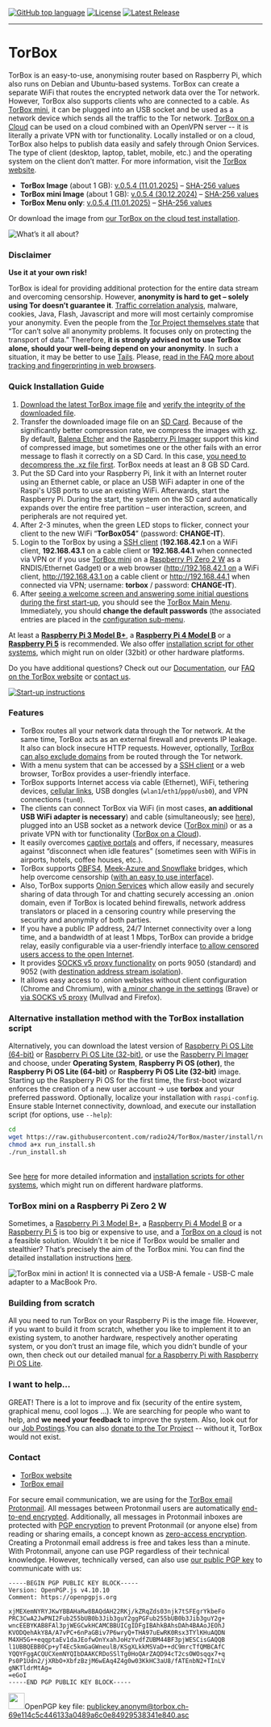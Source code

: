 [![GitHub top language](https://img.shields.io/github/languages/top/radio24/torbox.svg?style=flat-square)](https://github.com/radio24/torbox/search?l=Shell)
[![License](https://img.shields.io/github/license/radio24/torbox.svg?style=flat-square)](https://github.com/radio24/TorBox/blob/master/LICENSE)
[![Latest Release](https://img.shields.io/github/release/radio24/torbox.svg?style=flat-square)](https://github.com/radio24/TorBox/releases/latest)
- - -
# TorBox
TorBox is an easy-to-use, anonymising router based on Raspberry Pi, which also runs on Debian and Ubuntu-based systems. TorBox can create a separate WiFi that routes the encrypted network data over the Tor network. However, TorBox also supports clients who are connected to a cable. As [TorBox mini](https://www.torbox.ch/?page_id=3544), it can be plugged into an USB socket and be used as a network device which sends all the traffic to the Tor network. [TorBox on a Cloud](https://www.torbox.ch/?page_id=3687) can be used on a cloud combined with an OpenVPN server -- it is literally a private VPN with tor functionality. Locally installed or on a cloud, TorBox also helps to publish data easily and safely through Onion Services. The type of client (desktop, laptop, tablet, mobile, etc.) and the operating system on the client don’t matter. For more information, visit the [TorBox website](https://www.torbox.ch).

* **TorBox Image** (about 1 GB): [v.0.5.4 (11.01.2025)](https://www.torbox.ch/data/torbox-20250111-v054.img.xz) – [SHA-256 values](https://www.torbox.ch/?page_id=1128)<br />
* **TorBox mini Image** (about 1 GB): [v.0.5.4 (30.12.2024)](https://www.torbox.ch/data/torbox-mini-20241230-v054.img.xz) – [SHA-256 values](https://www.torbox.ch/?page_id=1128)<br />
* **TorBox Menu only**: [v.0.5.4 (11.01.2025)](https://www.torbox.ch/data/torbox054-20250111.zip) – [SHA-256 values](https://www.torbox.ch/?page_id=1128)<br />

Or download the image from [our TorBox on the cloud test installation](http://x63xkeiw3cgczc6lcwf62aoe35rp6hfcz3mympmuha7xhj63qdf3ngid.onion/).

![What’s it all about?](https://www.torbox.ch/wp-content/uploads/2019/01/TorBox400-e1548096878388.jpg)

### Disclaimer
**Use it at your own risk!**

TorBox is ideal for providing additional protection for the entire data stream and overcoming censorship. However, **anonymity is hard to get – solely using Tor doesn’t guarantee it**. [Traffic correlation analysis](https://www.torbox.ch/?p=3634), malware, cookies, Java, Flash, Javascript and more will most certainly compromise your anonymity. Even the people from the [Tor Project themselves state](https://2019.www.torproject.org/about/overview.html.en#stayinganonymous) that “Tor can’t solve all anonymity problems. It focuses only on protecting the transport of data.” Therefore, **it is strongly advised not to use TorBox alone, should your well-being depend on your anonymity**. In such a situation, it may be better to use [Tails](https://tails.net/). Please, [read in the FAQ more about tracking and fingerprinting in web browsers](https://www.torbox.ch/?page_id=112#can-tor-protect-me-against-tracking-andor-fingerprinting-in-web-browser-to-guaranty-my-anonymity-accessing-a-website).

### Quick Installation Guide
1. [Download the latest TorBox image file](https://www.torbox.ch/data/torbox-20250111-v054.img.xz) and [verify the integrity of the downloaded file](https://www.torbox.ch/?page_id=1128).
2. Transfer the downloaded image file on an [SD Card](https://en.wikipedia.org/wiki/Secure_Digital). Because of the significantly better compression rate, we compress the images with [xz](https://en.wikipedia.org/wiki/XZ_Util). By default, [Balena Etcher](https://etcher.balena.io/) and the [Raspberry Pi Imager](https://www.raspberrypi.com/software/) support this kind of compressed image, but sometimes one or the other fails with an error message to flash it correctly on a SD Card. In this case, [you need to decompress the .xz file first](https://www.perplexity.ai/search/how-can-i-decompress-a-xz-file-72DH3Nq1Q5quofx8wu02SQ#0). TorBox needs at least an 8 GB SD Card.
3. Put the SD Card into your Raspberry Pi, link it with an Internet router using an Ethernet cable, or place an USB WiFi adapter in one of the Raspi's USB ports to use an existing WiFi. Afterwards, start the Raspberry Pi. During the start, the system on the SD card automatically expands over the entire free partition – user interaction, screen, and peripherals are not required yet.
4. After 2-3 minutes, when the green LED stops to flicker, connect your client to the new WiFi “**TorBox054**” (password: **CHANGE-IT**).
5. Login to the TorBox by using a [SSH client](https://www.torbox.ch/?page_id=112#how-can-i-access-the-torbox-menu) (**192.168.42.1** on a WiFi client, **192.168.43.1** on a cable client or **192.168.44.1** when connected via VPN or if you use [TorBox mini](https://www.torbox.ch/?page_id=3544) on a [Raspberry Pi Zero 2 W](https://www.raspberrypi.com/products/raspberry-pi-zero-2-w/) as a RNDIS/Ethernet Gadget) or a web browser (http://192.168.42.1 on a WiFi client, http://192.168.43.1 on a cable client or http://192.168.44.1 when connected via VPN; username: **torbox** / password: **CHANGE-IT**).
6. After [seeing a welcome screen and answering some initial questions during the first start-up](https://www.torbox.ch/?page_id=2637), you should see the [TorBox Main Menu](https://www.torbox.ch/?page_id=775). Immediately, you should **change the default passwords** (the associated entries are placed in the [configuration sub-menu](https://www.torbox.ch/?page_id=875).

At least a **[Raspberry Pi 3 Model B+](https://www.raspberrypi.org/products/raspberry-pi-3-model-b-plus/)**, a **[Raspberry Pi 4 Model B](https://www.raspberrypi.org/products/raspberry-pi-4-model-b/)** or a **[Raspberry Pi 5](https://www.raspberrypi.com/products/raspberry-pi-5/)** is recommended. We also offer [installation script for other systems](https://www.torbox.ch/?page_id=1168), which might run on older (32bit) or other hardware platforms.

Do you have additional questions? Check out our [Documentation](https://www.torbox.ch/?page_id=775), our [FAQ on the TorBox website](https://www.torbox.ch/?page_id=112) or [contact us](mailto:anonym@torbox.ch).

[![Start-up instructions](https://www.torbox.ch/wp-content/uploads/2023/07/TorBox-A5-RPI4-053-e1689046694198.png)](https://www.torbox.ch/wp-content/uploads/2023/07/TorBox-A5-RPI4-053.png)

### Features
* TorBox routes all your network data through the Tor network. At the same time, TorBox acts as an external firewall and prevents IP leakage. It also can block insecure HTTP requests. However, optionally, [TorBox can also exclude domains](https://www.torbox.ch/?page_id=3445) from be routed through the Tor network.
* With a menu system that can be accessed by a [SSH client](https://www.torbox.ch/?page_id=112#how-can-i-access-the-torbox-menu) or a web browser, TorBox provides a user-friendly interface.
* TorBox supports Internet access via cable (Ethernet), WiFi, tethering devices, [cellular links](https://www.torbox.ch/?page_id=1030), USB dongles (`wlan1`/`eth1`/`ppp0`/`usb0`), and VPN connections (`tun0`).
* The clients can connect TorBox via WiFi (in most cases, **an additional USB WiFi adapter is necessary**) and cable (simultaneously; see [here](https://www.torbox.ch/?page_id=775)), plugged into an USB socket as a network device ([TorBox mini](https://www.torbox.ch/?page_id=3544)) or as a private VPN with tor functionality ([TorBox on a Cloud](https://www.torbox.ch/?page_id=3687)).
* It easily overcomes [captive portals](https://en.wikipedia.org/wiki/Captive_portal) and offers, if necessary, measures against “disconnect when idle features” (sometimes seen with WiFis in airports, hotels, coffee houses, etc.).
* TorBox supports [OBFS4](https://2019.www.torproject.org/docs/pluggable-transports.html), [Meek-Azure and Snowflake](https://tb-manual.torproject.org/circumvention/) bridges, which help overcome censorship ([with an easy to use interface](https://www.torbox.ch/?page_id=797)).
* Also, TorBox supports [Onion Services](https://community.torproject.org/onion-services/) which allow easily and securely sharing of data through Tor and chatting securely accessing an .onion domain, even if TorBox is located behind firewalls, network address translators or placed in a censoring country while preserving the security and anonymity of both parties.
* If you have a public IP address, 24/7 Internet connectivity over a long time, and a bandwidth of at least 1 Mbps, TorBox can provide a bridge relay, easily configurable via a user-friendly interface [to allow censored users access to the open Internet](https://blog.torproject.org/run-tor-bridges-defend-open-internet).
* It provides [SOCKS v5 proxy functionality](https://en.wikipedia.org/wiki/SOCKS) on ports 9050 (standard) and 9052 (with [destination address stream isolation](https://tails.boum.org/contribute/design/stream_isolation/)).
* It allows easy access to .onion websites without client configuration (Chrome and Chromium), with [a minor change in the settings](https://www.torbox.ch/?page_id=112#when-i-start-the-tor-bowser-or-when-i-open-a-window-with-tor-on-brave-both-running-on-a-client-device-of-the-torbox-i-cannot-connect-to-the-tor-network-the-same-happens-if-im-using-tails-behind-a-torbox) (Brave) or [via SOCKS v5 proxy](https://www.torbox.ch/?page_id=112#SOCKS) (Mullvad and Firefox).

### Alternative installation method with the TorBox installation script
Alternatively, you can download the latest version of [Raspberry Pi OS Lite (64-bit)](https://www.raspberrypi.com/software/operating-systems/#raspberry-pi-os-64-bit) or [Raspberry Pi OS Lite (32-bit)](https://www.raspberrypi.com/software/operating-systems/), or use the [Raspberry Pi Imager](https://github.com/raspberrypi/rpi-imager/releases) and choose, under **Operating System**, **Raspberry Pi OS (other)**, the **Raspberry Pi OS Lite (64-bit)** or **Raspberry Pi OS Lite (32-bit)** image. Starting up the Raspberry Pi OS for the first time, the first-boot wizard enforces the creation of a new user account → use **torbox** and your preferred password. Optionally, localize your installation with `raspi-config`. Ensure stable Internet connectivity, download, and execute our installation script (for options, use `--help`):
```bash
cd
wget https://raw.githubusercontent.com/radio24/TorBox/master/install/run_install.sh
chmod a+x run_install.sh
./run_install.sh
```
\
See [here](https://www.torbox.ch/?page_id=1168) for more detailed information and [installation scripts for other systems](https://www.torbox.ch/?page_id=1168#others), which might run on different hardware platforms.

### TorBox mini on a Raspberry Pi Zero 2 W ###
Sometimes, a [Raspberry Pi 3 Model B+](https://www.raspberrypi.org/products/raspberry-pi-3-model-b-plus/), a [Raspberry Pi 4 Model B](https://www.raspberrypi.org/products/raspberry-pi-4-model-b/) or a [Raspberry Pi 5](https://www.raspberrypi.com/products/raspberry-pi-5/) is too big or expensive to use, and a [TorBox on a cloud](https://www.torbox.ch/?page_id=3687) is not a feasible solution. Wouldn’t it be nice if TorBox would be smaller and stealthier? That’s precisely the aim of the TorBox mini. You can find the detailed installation instructions [here](https://www.torbox.ch/?page_id=3544).

![TorBox mini in action! It is connected via a USB-A female - USB-C male adapter to a MacBook Pro.](https://www.torbox.ch/wp-content/uploads/2024/04/IMG_8288-e1712487498369.jpg)

### Building from scratch
All you need to run TorBox on your Raspberry Pi is the image file. However, if you want to build it from scratch, whether you like to implement it to an existing system, to another hardware, respectively another operating system, or you don’t trust an image file, which you didn’t bundle of your own, then check out our detailed manual [for a Raspberry Pi with Raspberry Pi OS Lite](https://www.torbox.ch/?page_id=205).

### I want to help...
GREAT! There is a lot to improve and fix (security of the entire system, graphical menu, cool logos ...). We are searching for people who want to help, and **we need your feedback** to improve the system. Also, look out for our [Job Postings](https://github.com/radio24/TorBox/discussions/categories/job-posting).You can also [donate to the Tor Project](https://donate.torproject.org) -- without it, TorBox would not exist.

### Contact
* [TorBox website](https://www.torbox.ch)
* [TorBox email](mailto:anonym@torbox.ch)

For secure email communication, we are using for the [TorBox email](mailto:anonym@torbox.ch) [Protonmail](https://protonmail.com). All messages between Protonmail users are automatically [end-to-end encrypted](https://protonmail.com/blog/what-is-end-to-end-encryption/). Additionally, all messages in Protonmail inboxes are protected with [PGP encryption](https://en.wikipedia.org/wiki/Pretty_Good_Privacy) to prevent Protonmail (or anyone else) from reading or sharing emails, a concept known as [zero-access encryption](https://protonmail.com/blog/zero-access-encryption/). Creating a Protonmail email address is free and takes less than a minute. With Protonmail, anyone can use PGP regardless of their technical knowledge. However, technically versed, can also use [our public PGP key](https://raw.githubusercontent.com/radio24/TorBox/master/PUBLICKEY.asc) to communicate with us:

```
-----BEGIN PGP PUBLIC KEY BLOCK-----
Version: OpenPGP.js v4.10.10
Comment: https://openpgpjs.org

xjMEXemNYRYJKwYBBAHaRw8BAQdAH22RKj/kZRqZds03njk7tSFEgrYkbeFo
PRC3CwA2JwPNI2Fub255bUB0b3Jib3guY2ggPGFub255bUB0b3Jib3guY2g+
wncEEBYKAB8FAl3pjWEGCwkHCAMCBBUICgIDFgIBAhkBAhsDAh4BAAoJEOhJ
KVODQehAkY8A/A7vPC+6nPaGBiv7P6wryQ+THA97uEwRK0Rsx3TYlKHuAQDN
M4XH5G++eqqptaEv1daJEofwOnYxahJoHzYvdfZUBM44BF3pjWESCisGAQQB
l1UBBQEBB0Cp+yT4Ec5kmGaGWneulB/KSgXLkkMSVaD++dC9mrcTfQMBCAfC
YQQYFggACQUCXemNYQIbDAAKCRDoSSlTg0HoQArZAQD94cT2csOWOsqqx7+q
Ps0P1Udn2/jXRbO+XbfzBzjM6wEAq4Z4g0w03KkHC3aU8/fATEnbN2+TInLV
gNKTldrMtAg=
=eGoI
-----END PGP PUBLIC KEY BLOCK-----
```

<img src="https://www.torbox.ch/wp-content/uploads/2021/08/pgp_asc-e1628022322939.jpeg" width="32" height="32">OpenPGP key file: [publickey.anonym@torbox.ch-69e114c5c446133a0489a6c0e84929538341e840.asc](https://torbox.ch/data/publickey.anonym@torbox.ch-69e114c5c446133a0489a6c0e84929538341e840.asc)
